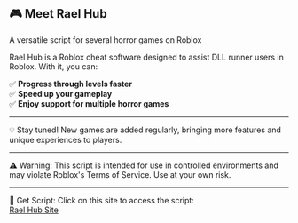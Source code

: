 ## 🎮 Meet Rael Hub

A versatile script for several horror games on Roblox

Rael Hub is a Roblox cheat software designed to assist DLL runner users in Roblox. With it, you can:

✅ **Progress through levels faster**<br>
✅ **Speed up your gameplay**<br>
✅ **Enjoy support for multiple horror games**<br>


---

💡 Stay tuned! New games are added regularly, bringing more features and unique experiences to players.


---

⚠️ Warning: This script is intended for use in controlled environments and may violate Roblox's Terms of Service. Use at your own risk.

---

📃 Get Script: Click on this site to access the script:<br>
<a href="https://rael-hub-site.vercel.app" target="_blank">Rael Hub Site</a>
